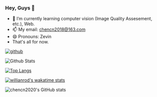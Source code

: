 ### Hey, Guys 👋
- 🌱 I’m currently learning computer vision (Image Quality Assesement, etc.), Web.
- 📫 My email: chencn2018@163.com
- 😄 Pronouns: Zevin
- That's all for now.

<a href="https://github.com/chencn2020">
        <img alt="github"
            src="https://img.shields.io/github/stars/chencn2020?affiliations=OWNER&color=%23ffe411&label=github%20stars&logo=github&logoColor=%23fffFF&style=flat" />
</a>
    
    
![Github Stats](https://github-readme-stats.vercel.app/api?username=chencn2020&bg_color=30,e96443,904e95&title_color=fff&text_color=fff)

[![Top Langs](https://github-readme-stats.vercel.app/api/top-langs/?username=chencn2020&layout=compact)](https://github.com/anuraghazra/github-readme-stats)

[![willianrod's wakatime stats](https://github-readme-stats.vercel.app/api/wakatime?username=Zevin)](https://github.com/anuraghazra/github-readme-stats)

![chencn2020's GitHub stats](https://github-readme-stats.vercel.app/api?username=chencn2020&count_private=true&show_icons=true&theme=dracula+)
